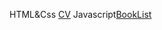 HTML&Css [CV](https://htmlpreview.github.io/?http://127.0.0.1:5500/index.html#)
Javascript[BookList](https://htmlpreview.github.io/?https://github.com/Nirmalaashok/Nirmalaashok.github.io/blob/main/Javascript/JS2%20W1/index.html)
